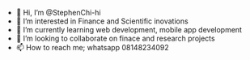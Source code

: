 - 👋 Hi, I’m @StephenChi-hi
- 👀 I’m interested in Finance and Scientific inovations
- 🌱 I’m currently learning web development, mobile app development
- 💞️ I’m looking to collaborate on finace and research projects
- 📫 How to reach me; whatsapp 08148234092

<!---
StephenChi-hi/StephenChi-hi is a ✨ special ✨ repository because its `README.md` (this file) appears on your GitHub profile.
You can click the Preview link to take a look at your changes.
--->
